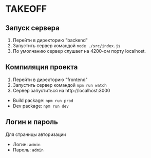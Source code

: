 # TAKEOFF
## Запуск сервера
1. Перейти в директорию "backend"
2. Запустить сервер командой `node ./src/index.js`
3. По умолчанию сервер слушает на 4200-ом порту localhost.
## Компиляция проекта
1. Перейти в директорию "frontend"
2. Запустить сервер командой `npm run watch`
3. Сервер запуститься на http://localhost:3000
* Build package: `npm run prod`
* Dev package: `npm run dev`

## Логин и пароль
Для страницы авторизации
* Логин: `admin`
* Пароль: `admin`
